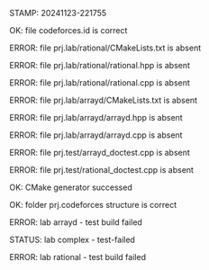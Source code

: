 STAMP: 20241123-221755
OK: file codeforces.id is correct
ERROR: file prj.lab/rational/CMakeLists.txt is absent
ERROR: file prj.lab/rational/rational.hpp is absent
ERROR: file prj.lab/rational/rational.cpp is absent
ERROR: file prj.lab/arrayd/CMakeLists.txt is absent
ERROR: file prj.lab/arrayd/arrayd.hpp is absent
ERROR: file prj.lab/arrayd/arrayd.cpp is absent
ERROR: file prj.test/arrayd_doctest.cpp is absent
ERROR: file prj.test/rational_doctest.cpp is absent
OK: CMake generator successed
OK: folder prj.codeforces structure is correct
ERROR: lab arrayd - test build failed
STATUS: lab complex - test-failed
ERROR: lab rational - test build failed
